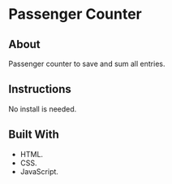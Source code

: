 # Passenger Counter

## About

Passenger counter to save and sum all entries.

## Instructions

No install is needed.

## Built With

-   HTML.
-   CSS.
-   JavaScript.
